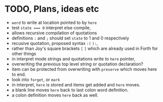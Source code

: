 # TODO, Plans, ideas etc

- `word` to write at location pointed to by `here`
- test `state === 0` interpret else compile,
- allows recursive compilation of quotations
- definitions `:` and `;` should set `state` to 1 and 0 respectively
- recusive quotation, proposed syntax `:(` `):`,
- rather than Joy's square brackets `[` `]` which are already used in Forth for other things
- in interpret mode strings and quotations write to `here` pointer,
- overwriting the previous top level string or quotation declaration?
- item can be protected from overwriting with `preserve` which moves here to end.
- look into `forget`, or `mark`
- in interpret, `here` is stored and items get added and `here` moves.
- a blank line moves `here` back to last colon word definition.
- a colon definition moves `here` back as well.
